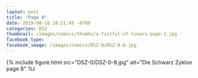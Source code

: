 ```yaml
---
layout: post
title: "Page 8"
date: 2019-08-18 18:21:45 -0700
categories: DSZ
thumbnail: /images/comics/thumbs/a-fistful-of-lunars-page-1.jpg
facebook_type: 
facebook_image: /images/comics/DSZ-0/DSZ-0-8.jpg
---
```


{% include figure.html src="DSZ-0/DSZ-0-8.jpg" alt="Die Schwarz Zyklon page 8" %}
